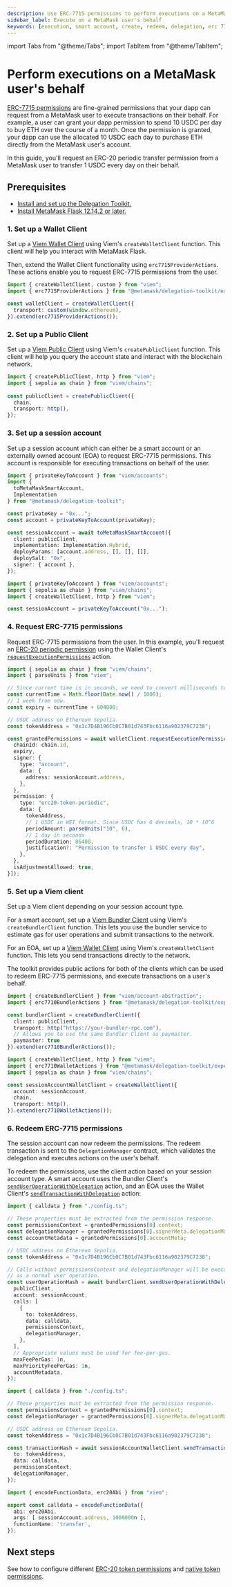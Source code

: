 ```yaml
---
description: Use ERC-7715 permissions to perform executions on a MetaMask user's behalf.
sidebar_label: Execute on a MetaMask user's behalf
keywords: [execution, smart account, create, redeem, delegation, erc 7715, 7715, session account]
---
```


import Tabs from "@theme/Tabs"; 
import TabItem from "@theme/TabItem";

# Perform executions on a MetaMask user's behalf

[ERC-7715 permissions](../../concepts/erc7715.md) are fine-grained permissions that your dapp can request from a MetaMask user to execute transactions on their 
behalf. For example, a user can grant your dapp permission to spend 10 USDC per day to buy ETH over the course 
of a month. Once the permission is granted, your dapp can use the allocated 10 USDC each day to 
purchase ETH directly from the MetaMask user's account.

In this guide, you'll request an ERC-20 periodic transfer permission from a MetaMask user to transfer 1 USDC every day on their behalf.

## Prerequisites

- [Install and set up the Delegation Toolkit.](../../get-started/install.md)
- [Install MetaMask Flask 12.14.2 or later.](/snaps/get-started/install-flask)

### 1. Set up a Wallet Client

Set up a [Viem Wallet Client](https://viem.sh/docs/clients/wallet) using Viem's `createWalletClient` function. This client will
help you interact with MetaMask Flask. 

Then, extend the Wallet Client functionality using `erc7715ProviderActions`. These actions enable you to request ERC-7715
permissions from the user.

```typescript
import { createWalletClient, custom } from "viem";
import { erc7715ProviderActions } from "@metamask/delegation-toolkit/experimental";

const walletClient = createWalletClient({
  transport: custom(window.ethereum),
}).extend(erc7715ProviderActions());
```

### 2. Set up a Public Client

Set up a [Viem Public Client](https://viem.sh/docs/clients/public) using Viem's `createPublicClient` function. 
This client will help you query the account state and interact with the blockchain network.

```typescript
import { createPublicClient, http } from "viem";
import { sepolia as chain } from "viem/chains";
 
const publicClient = createPublicClient({
  chain,
  transport: http(),
});
```

### 3. Set up a session account

Set up a session account which can either be a smart account or an externally owned account (EOA)
to request ERC-7715 permissions. This account is responsible for executing transactions
on behalf of the user. 

<Tabs>
<TabItem value="Smart account">

```typescript
import { privateKeyToAccount } from "viem/accounts";
import { 
  toMetaMaskSmartAccount, 
  Implementation 
} from "@metamask/delegation-toolkit";

const privateKey = "0x...";
const account = privateKeyToAccount(privateKey);

const sessionAccount = await toMetaMaskSmartAccount({
  client: publicClient,
  implementation: Implementation.Hybrid,
  deployParams: [account.address, [], [], []],
  deploySalt: "0x",
  signer: { account },
});
```

</TabItem>
<TabItem value="EOA">

```typescript
import { privateKeyToAccount } from "viem/accounts";
import { sepolia as chain } from "viem/chains";
import { createWalletClient, http } from "viem";

const sessionAccount = privateKeyToAccount("0x...");
```

</TabItem>
</Tabs>

### 4. Request ERC-7715 permissions

Request ERC-7715 permissions from the user. In this example, you'll request an
[ERC-20 periodic permission](use-permissions/erc20-token.md#erc-20-periodic-permission) using the Wallet Client's 
[`requestExecutionPermissions`](../../reference/erc7715/wallet-client.md#requestexecutionpermissions) action.

```typescript
import { sepolia as chain } from "viem/chains";
import { parseUnits } from "viem";

// Since current time is in seconds, we need to convert milliseconds to seconds.
const currentTime = Math.floor(Date.now() / 1000);
// 1 week from now.
const expiry = currentTime + 604800;

// USDC address on Ethereum Sepolia.
const tokenAddress = "0x1c7D4B196Cb0C7B01d743Fbc6116a902379C7238";

const grantedPermissions = await walletClient.requestExecutionPermissions([{
  chainId: chain.id,
  expiry,
  signer: {
    type: "account",
    data: {
      address: sessionAccount.address,
    },
  },
  permission: {
    type: "erc20-token-periodic",
    data: {
      tokenAddress,
      // 1 USDC in WEI format. Since USDC has 6 decimals, 10 * 10^6
      periodAmount: parseUnits("10", 6),
      // 1 day in seconds
      periodDuration: 86400,
      justification?: "Permission to transfer 1 USDC every day",
    },
  },
  isAdjustmentAllowed: true,
}]);
```

### 5. Set up a Viem client

Set up a Viem client depending on your session account type.

For a smart account, set up a [Viem Bundler Client](https://viem.sh/account-abstraction/clients/bundler) 
using Viem's `createBundlerClient` function. This lets you use the bundler service 
to estimate gas for user operations and submit transactions to the network.

For an EOA, set up a [Viem Wallet Client](https://viem.sh/docs/clients/wallet) 
using Viem's `createWalletClient` function. This lets you send transactions directly to the network.

The toolkit provides public actions for both of the clients which can be used to redeem ERC-7715 permissions, and execute transactions on a user's behalf. 

<Tabs>
<TabItem value="Smart account">

```typescript
import { createBundlerClient } from "viem/account-abstraction";
import { erc7710BundlerActions } from "@metamask/delegation-toolkit/experimental";

const bundlerClient = createBundlerClient({
  client: publicClient,
  transport: http("https://your-bundler-rpc.com"),
  // Allows you to use the same Bundler Client as paymaster.
  paymaster: true
}).extend(erc7710BundlerActions());
```

</TabItem>
<TabItem value="EOA">

```typescript
import { createWalletClient, http } from "viem";
import { erc7710WalletActions } from "@metamask/delegation-toolkit/experimental";
import { sepolia as chain } from "viem/chains";

const sessionAccountWalletClient = createWalletClient({
  account: sessionAccount,
  chain,
  transport: http(),
}).extend(erc7710WalletActions());
```

</TabItem>
</Tabs>


### 6. Redeem ERC-7715 permissions

The session account can now redeem the permissions. The redeem transaction is sent to the `DelegationManager` contract, which validates the delegation and executes actions on the user's behalf.

To redeem the permissions, use the client action based on your session account type.
A smart account uses the Bundler Client's [`sendUserOperationWithDelegation`](../../reference/erc7715/bundler-client.md#senduseroperationwithdelegation) action,
and an EOA uses the Wallet Client's [`sendTransactionWithDelegation`](../../reference/erc7715/wallet-client.md#sendtransactionwithdelegation) action:

<Tabs>
<TabItem value="Smart account">

```typescript
import { calldata } from "./config.ts";

// These properties must be extracted from the permission response.
const permissionsContext = grantedPermissions[0].context;
const delegationManager = grantedPermissions[0].signerMeta.delegationManager;
const accountMetadata = grantedPermissions[0].accountMeta;

// USDC address on Ethereum Sepolia.
const tokenAddress = "0x1c7D4B196Cb0C7B01d743Fbc6116a902379C7238";

// Calls without permissionsContext and delegationManager will be executed 
// as a normal user operation.
const userOperationHash = await bundlerClient.sendUserOperationWithDelegation({
  publicClient,
  account: sessionAccount,
  calls: [
    {
      to: tokenAddress,
      data: calldata,
      permissionsContext,
      delegationManager,
    },
  ],
  // Appropriate values must be used for fee-per-gas. 
  maxFeePerGas: 1n,
  maxPriorityFeePerGas: 1n,
  accountMetadata,
});
```

</TabItem>
<TabItem value="EOA">

```typescript
import { calldata } from "./config.ts";

// These properties must be extracted from the permission response.
const permissionsContext = grantedPermissions[0].context;
const delegationManager = grantedPermissions[0].signerMeta.delegationManager;

// USDC address on Ethereum Sepolia.
const tokenAddress = "0x1c7D4B196Cb0C7B01d743Fbc6116a902379C7238";

const transactionHash = await sessionAccountWalletClient.sendTransactionWithDelegation({
  to: tokenAddress,
  data: calldata,
  permissionsContext,
  delegationManager,
});
```

</TabItem>

<TabItem value="config.ts">

```typescript
import { encodeFunctionData, erc20Abi } from "viem";

export const calldata = encodeFunctionData({
  abi: erc20Abi,
  args: [ sessionAccount.address, 1000000n ],
  functionName: 'transfer',
});
```

</TabItem>
</Tabs>

## Next steps

See how to configure different [ERC-20 token permissions](use-permissions/erc20-token.md) and
[native token permissions](use-permissions/native-token.md).
